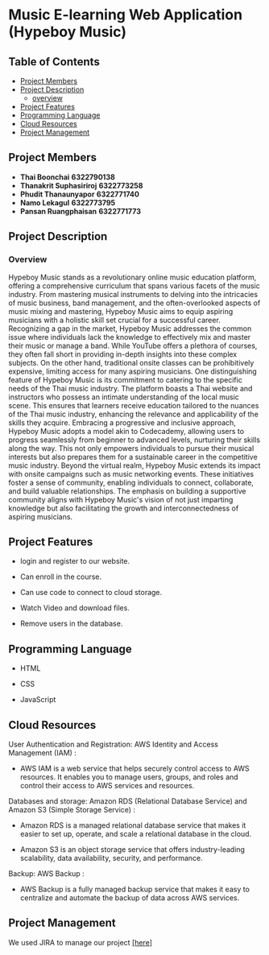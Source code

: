 # **Music E-learning Web Application (Hypeboy Music)**

## Table of Contents

- [Project Members](#project-members)
- [Project Description](#project-description)
   - [overview](#overview)
- [Project Features](#project-features)
- [Programming Language](#project-features)
- [Cloud Resources](#cloud-resources)
- [Project Management](#project-management)

## Project Members
- **Thai Boonchai** **6322790138** 
- **Thanakrit Suphasiriroj** **6322773258**
- **Phudit Thanaunyapor** **6322771740**
- **Namo Lekagul** **6322773795**
- **Pansan Ruangphaisan** **6322771773**

## Project Description

### Overview
Hypeboy Music stands as a revolutionary online music education platform, offering a comprehensive curriculum that spans various facets of the music industry. From mastering musical instruments to delving into the intricacies of music business, band management, and the often-overlooked aspects of music mixing and mastering, Hypeboy Music aims to equip aspiring musicians with a holistic skill set crucial for a successful career. Recognizing a gap in the market, Hypeboy Music addresses the common issue where individuals lack the knowledge to effectively mix and master their music or manage a band. While YouTube offers a plethora of courses, they often fall short in providing in-depth insights into these complex subjects. On the other hand, traditional onsite classes can be prohibitively expensive, limiting access for many aspiring musicians. One distinguishing feature of Hypeboy Music is its commitment to catering to the specific needs of the Thai music industry. The platform boasts a Thai website and instructors who possess an intimate understanding of the local music scene. This ensures that learners receive education tailored to the nuances of the Thai music industry, enhancing the relevance and applicability of the skills they acquire. Embracing a progressive and inclusive approach, Hypeboy Music adopts a model akin to Codecademy, allowing users to progress seamlessly from beginner to advanced levels, nurturing their skills along the way. This not only empowers individuals to pursue their musical interests but also prepares them for a sustainable career in the competitive music industry. Beyond the virtual realm, Hypeboy Music extends its impact with onsite campaigns such as music networking events. These initiatives foster a sense of community, enabling individuals to connect, collaborate, and build valuable relationships. The emphasis on building a supportive community aligns with Hypeboy Music's vision of not just imparting knowledge but also facilitating the growth and interconnectedness of aspiring musicians.

## Project Features

-   login and register to our website.
    
-   Can enroll in the course.
    
-   Can use code to connect to cloud storage.

-  Watch Video and download files.
    
-   Remove users in the database.

## Programming Language

-   HTML
    
-   CSS
    
-   JavaScript

## Cloud Resources

User Authentication and Registration: AWS Identity and Access Management (IAM) :

-   AWS IAM is a web service that helps securely control access to AWS resources. It enables you to manage users, groups, and roles and control their access to AWS services and resources.
    
Databases and storage: Amazon RDS (Relational Database Service) and Amazon S3 (Simple Storage Service) :

-  Amazon RDS is a managed relational database service that makes it easier to set up, operate, and scale a relational database in the cloud.
    
-   Amazon S3 is an object storage service that offers industry-leading scalability, data availability, security, and performance.

Backup: AWS Backup :

-   AWS Backup is a fully managed backup service that makes it easy to centralize and automate the backup of data across AWS services.

## Project Management

We used JIRA to manage our project [\[here\]](https://thaiboonchai.atlassian.net/jira/software/projects/DES424/boards/2/timeline?selectedIssue=DES424-33)
